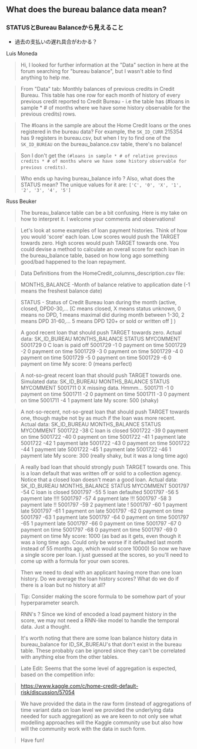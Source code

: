 ## What does the bureau balance data mean?

### STATUSとBureau Balanceから見えること

* 過去の支払いの遅れ具合がわかる？

Luis Moneda
> Hi, I looked for further information at the "Data" section in here at the forum searching for "bureau balance", but I wasn't able to find anything to help me.

> From "Data" tab:
> Monthly balances of previous credits in Credit Bureau.
> This table has one row for each month of history of every previous credit reported to Credit Bureau - i.e the table has (#loans in sample * # of months where we have some history observable for the previous credits) rows.

> The #loans in the sample are about the Home Credit loans or the ones registered in the bureau data? For example, the `SK_ID_CURR` 215354 has 9 registers in bureau.csv, but when I try to find one of the `SK_ID_BUREAU` on the bureau_balance.csv table, there's no balance!

> Son I don't get the `(#loans in sample * # of relative previous credits * # of months where we have some history observable for previous credits)`.

> Who ends up having bureau_balance info ?
> Also, what does the STATUS mean? The unique values for it are:
> `['C', '0', 'X', '1', '2', '3', '4', '5']`

Russ Beuker
>The bureau_balance table can be a bit confusing. Here is my take on how to interpret it. I welcome your comments and observations!

>Let's look at some examples of loan payment histories. Think of how you would 'score' each loan. Low scores would push the TARGET towards zero. High scores would push TARGET towards one. You could devise a method to calculate an overall score for each loan in the bureau_balance table, based on how long ago something good/bad happened to the loan repayment.

>Data Definitions from the HomeCredit_columns_description.csv file:

>MONTHS_BALANCE -Month of balance relative to application date (-1 means the freshest balance date)

>STATUS - Status of Credit Bureau loan during the month (active, closed, DPD0-30,… [C means closed, X means status unknown, 0 means no DPD, 1 means maximal did during month between 1-30, 2 means DPD 31-60,… 5 means DPD 120+ or sold or written off ] )

>A good recent loan that should push TARGET towards zero.
>Actual data:
>    SK_ID_BUREAU    MONTHS_BALANCE  STATUS        MYCOMMENT
>    5001729         0               C             loan is paid off
>    5001729         -1              0             payment on time
>    5001729         -2              0             payment on time
>    5001729         -3              0             payment on time
>    5001729         -4              0             payment on time
>    5001729         -5              0             payment on time
>    5001729         -6              0             payment on time
>My score: 0 (means perfect)

>A not-so-great recent loan that should push TARGET towards one.
>Simulated data:
>    SK_ID_BUREAU    MONTHS_BALANCE  STATUS        MYCOMMENT
>    5001711         0               X             missing data.  Hmmm...
>    5001711         -1              0             payment on time
>    5001711         -2              0             payment on time
>    5001711         -3              0             payment on time
>    5001711         -4              1             payment late
>My score: 500 (shaky)

>A not-so-recent, not-so-great loan that should push TARGET towards one, though maybe not by as much if the loan was more recent.
>Actual data:
>    SK_ID_BUREAU    MONTHS_BALANCE  STATUS        MYCOMMENT
>    5001722         -38             C             loan is closed
>    5001722         -39             0             payment on time
>    5001722         -40             0             payment on time
>    5001722         -41             1             payment late
>    5001722         -42             1             payment late
>    5001722         -43             0             payment on time
>    5001722         -44             1             payment late
>    5001722         -45             1             payment late
>    5001722         -46             1             payment late
>My score: 300 (really shaky, but it was a long time ago)

>A really bad loan that should strongly push TARGET towards one. This is a loan default that was written off or sold to a collection agency.  Notice that a closed loan doesn't mean a good loan.
>Actual data:
>    SK_ID_BUREAU    MONTHS_BALANCE  STATUS        MYCOMMENT
>    5001797        -54              C             loan is closed
>    5001797        -55              5             loan defaulted
>    5001797        -56              5             payment late !!!!
>    5001797        -57              4             payment late !!!
>    5001797        -58              3             payment late !!
>    5001797        -59              2             payment late !
>    5001797        -60              1             payment late
>    5001797        -61              1             payment on late
>    5001797        -62              0             payment on time
>    5001797        -63              1             payment late
>    5001797        -64              0             payment on time
>    5001797        -65              1             payment late
>    5001797        -66              0             payment on time
>    5001797        -67              0             payment on time
>    5001797        -68              0             payment on time
>    5001797        -69              0             payment on time
>My score: 1000 (as bad as it gets, even though it was a long time ago.  Could only be worse if it defaulted last month instead of 55 months ago, which would score 10000)
>So now we have a single score per loan. I just guessed at the scores, so you'll need to come up with a formula for your own scores.

>Then we need to deal with an applicant having more than one loan history. Do we average the loan history scores? What do we do if there is a loan but no history at all?

>Tip: Consider making the score formula to be somehow part of your hyperparameter search.

>RNN's ? Since we kind of encoded a load payment history in the score, we may not need a RNN-like model to handle the temporal data. Just a thought.

>It's worth noting that there are some loan balance history data in bureau_balance for ID_SK_BUREAU's that don't exist in the bureau table. These probably can be ignored since they can't be correlated with anything else from the other tables.

>Late Edit: Seems that the some level of aggregation is expected, based on the competition info:

>https://www.kaggle.com/c/home-credit-default-risk/discussion/57054

>We have provided the data in the raw form (instead of aggregations of time variant data on loan level we provided the underlying data needed for such aggregation) as we are keen to not only see what modelling approaches will the Kaggle community use but also how will the community work with the data in such form.

>Have fun!
